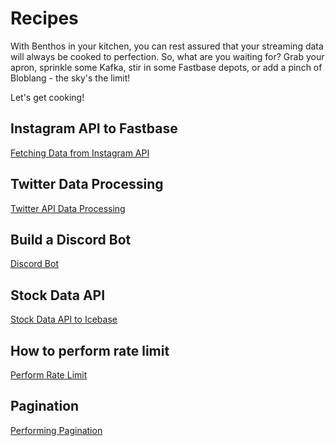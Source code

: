 # Recipes

With Benthos in your kitchen, you can rest assured that your streaming data will always be cooked to perfection. So, what are you waiting for? Grab your apron, sprinkle some Kafka, stir in some Fastbase depots, or add a pinch of Bloblang - the sky's the limit!  

Let's get cooking! 

## Instagram API to Fastbase

[Fetching Data from Instagram API](/resources/stacks/benthos/recipes/fetching_data_from_instagram_api/)

## Twitter Data Processing

[Twitter API Data Processing](/resources/stacks/benthos/recipes/twitter_api_data_processing/)

## Build a Discord Bot

[Discord Bot](/resources/stacks/benthos/recipes/discord_bot/)

## Stock Data API

[Stock Data API to Icebase](/resources/stacks/benthos/recipes/fetching_data_from_stock_data_api_using_benthos/)

## How to perform rate limit 

[Perform Rate Limit](/resources/stacks/benthos/recipes/how_to_perform_rate_limit/)

## Pagination

[Performing Pagination](/resources/stacks/benthos/recipes/pagination/)